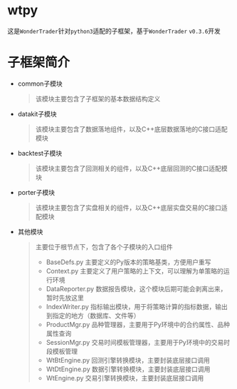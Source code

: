 # wtpy
这是`WonderTrader`针对`python3`适配的子框架，基于`WonderTrader` `v0.3.6`开发

# 子框架简介
+ common子模块
	> 该模块主要包含了子框架的基本数据结构定义
+ datakit子模块
	> 该模块主要包含了数据落地组件，以及C++底层数据落地的C接口适配模块
+ backtest子模块
	> 该模块主要包含了回测相关的组件，以及C++底层回测的C接口适配模块
+ porter子模块
	> 该模块主要包含了实盘相关的组件，以及C++底层实盘交易的C接口适配模块
+ 其他模块
	> 主要位于根节点下，包含了各个子模块的入口组件
	> - BaseDefs.py	主要定义的Py版本的策略基类，方便用户重写
	> - Context.py	主要定义了用户策略的上下文，可以理解为单策略的运行环境
	> - DataReporter.py	数据报告模块，这个模块后期可能会剥离出来，暂时先放这里
	> - IndexWriter.py	指标输出模块，用于将策略计算的指标数据，输出到指定的地方（数据库、文件等）
	> - ProductMgr.py	品种管理器，主要用于Py环境中的合约属性、品种属性查询
	> - SessionMgr.py	交易时间模板管理器，主要用于Py环境中的交易时段模板管理
	> - WtBtEngine.py	回测引擎转换模块，主要封装底层接口调用
	> - WtDtEngine.py	数据引擎转换模块，主要封装底层接口调用
	> -	WtEngine.py		交易引擎转换模块，主要封装底层接口调用
